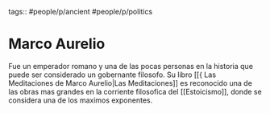 tags:: #people/p/ancient  #people/p/politics 
# Marco Aurelio
Fue un emperador romano y una de las pocas personas en la historia que puede ser considerado un gobernante filosofo. Su libro [[{ Las Meditaciones de Marco Aurelio|Las Meditaciones]] es reconocido una de las obras mas grandes en la corriente filosofica del [[Estoicismo]], donde se considera una de los maximos exponentes.
